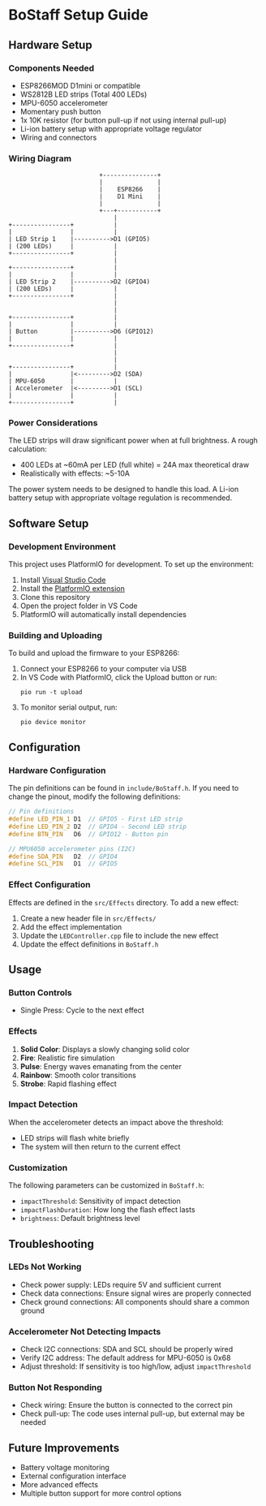 # BoStaff Setup Guide

## Hardware Setup

### Components Needed

- ESP8266MOD D1mini or compatible
- WS2812B LED strips (Total 400 LEDs)
- MPU-6050 accelerometer
- Momentary push button
- 1x 10K resistor (for button pull-up if not using internal pull-up)
- Li-ion battery setup with appropriate voltage regulator
- Wiring and connectors

### Wiring Diagram

```
                         +---------------+
                         |               |
                         |    ESP8266    |
                         |    D1 Mini    |
                         |               |
                         +---+-----------+
                             |
+----------------+           |
|                |           |
| LED Strip 1    |---------->D1 (GPIO5)
| (200 LEDs)     |           |
+----------------+           |
                             |
+----------------+           |
|                |           |
| LED Strip 2    |---------->D2 (GPIO4)
| (200 LEDs)     |           |
+----------------+           |
                             |
                             |
+----------------+           |
|                |           |
| Button         |---------->D6 (GPIO12)
|                |           |
+----------------+           |
                             |
                             |
+----------------+           |
|                |<--------->D2 (SDA)
| MPU-6050       |           |
| Accelerometer  |<--------->D1 (SCL)
|                |           |
+----------------+           |
```

### Power Considerations

The LED strips will draw significant power when at full brightness. A rough calculation:

- 400 LEDs at ~60mA per LED (full white) = 24A max theoretical draw
- Realistically with effects: ~5-10A

The power system needs to be designed to handle this load. A Li-ion battery setup with appropriate voltage regulation is recommended.

## Software Setup

### Development Environment

This project uses PlatformIO for development. To set up the environment:

1. Install [Visual Studio Code](https://code.visualstudio.com/)
2. Install the [PlatformIO extension](https://platformio.org/install/ide?install=vscode)
3. Clone this repository
4. Open the project folder in VS Code
5. PlatformIO will automatically install dependencies

### Building and Uploading

To build and upload the firmware to your ESP8266:

1. Connect your ESP8266 to your computer via USB
2. In VS Code with PlatformIO, click the Upload button or run:
   ```
   pio run -t upload
   ```
3. To monitor serial output, run:
   ```
   pio device monitor
   ```

## Configuration

### Hardware Configuration

The pin definitions can be found in `include/BoStaff.h`. If you need to change the pinout, modify the following definitions:

```cpp
// Pin definitions
#define LED_PIN_1 D1  // GPIO5 - First LED strip
#define LED_PIN_2 D2  // GPIO4 - Second LED strip
#define BTN_PIN   D6  // GPIO12 - Button pin

// MPU6050 accelerometer pins (I2C)
#define SDA_PIN   D2  // GPIO4
#define SCL_PIN   D1  // GPIO5
```

### Effect Configuration

Effects are defined in the `src/Effects` directory. To add a new effect:

1. Create a new header file in `src/Effects/`
2. Add the effect implementation
3. Update the `LEDController.cpp` file to include the new effect
4. Update the effect definitions in `BoStaff.h`

## Usage

### Button Controls

- Single Press: Cycle to the next effect

### Effects

1. **Solid Color**: Displays a slowly changing solid color
2. **Fire**: Realistic fire simulation
3. **Pulse**: Energy waves emanating from the center
4. **Rainbow**: Smooth color transitions
5. **Strobe**: Rapid flashing effect

### Impact Detection

When the accelerometer detects an impact above the threshold:

- LED strips will flash white briefly
- The system will then return to the current effect

### Customization

The following parameters can be customized in `BoStaff.h`:

- `impactThreshold`: Sensitivity of impact detection
- `impactFlashDuration`: How long the flash effect lasts
- `brightness`: Default brightness level

## Troubleshooting

### LEDs Not Working

- Check power supply: LEDs require 5V and sufficient current
- Check data connections: Ensure signal wires are properly connected
- Check ground connections: All components should share a common ground

### Accelerometer Not Detecting Impacts

- Check I2C connections: SDA and SCL should be properly wired
- Verify I2C address: The default address for MPU-6050 is 0x68
- Adjust threshold: If sensitivity is too high/low, adjust `impactThreshold`

### Button Not Responding

- Check wiring: Ensure the button is connected to the correct pin
- Check pull-up: The code uses internal pull-up, but external may be needed

## Future Improvements

- Battery voltage monitoring
- External configuration interface
- More advanced effects
- Multiple button support for more control options
